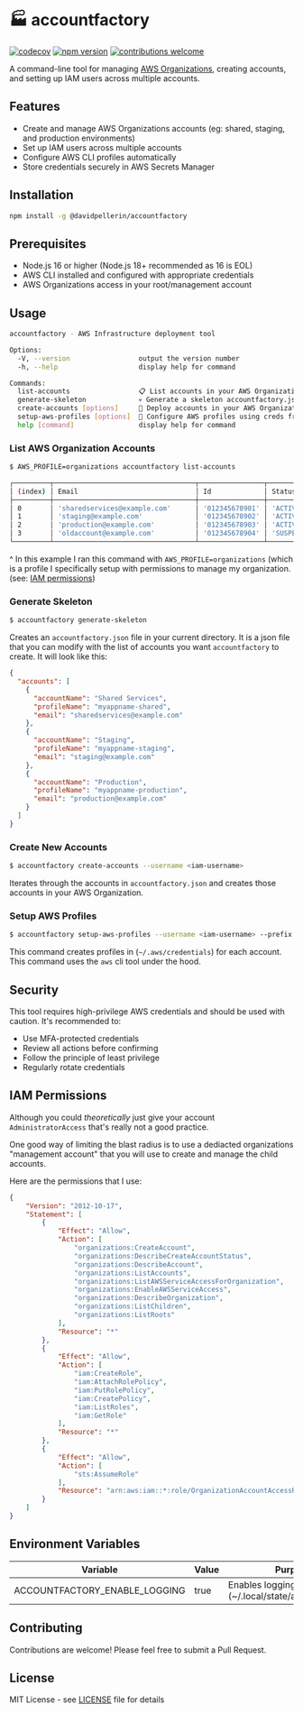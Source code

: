 # 🏭 accountfactory

[![codecov](https://codecov.io/github/davidpellerin/accountfactory/graph/badge.svg?token=K1B8PQL30L)](https://codecov.io/github/davidpellerin/accountfactory)
[![npm version](https://badge.fury.io/js/@davidpellerin%2Faccountfactory.svg)](https://badge.fury.io/js/@davidpellerin%2Faccountfactory)
[![contributions welcome](https://img.shields.io/badge/contributions-welcome-brightgreen.svg?style=flat)](https://github.com/davidpellerin/accountfactory/issues)


A command-line tool for managing [AWS Organizations](https://docs.aws.amazon.com/organizations/latest/userguide/orgs_introduction.html), creating accounts, and setting up IAM users across multiple accounts.

## Features

- Create and manage AWS Organizations accounts (eg: shared, staging, and production environments)
- Set up IAM users across multiple accounts
- Configure AWS CLI profiles automatically
- Store credentials securely in AWS Secrets Manager

## Installation

```bash
npm install -g @davidpellerin/accountfactory
```

## Prerequisites

- Node.js 16 or higher (Node.js 18+ recommended as 16 is EOL)
- AWS CLI installed and configured with appropriate credentials
- AWS Organizations access in your root/management account

## Usage

```bash
accountfactory - AWS Infrastructure deployment tool

Options:
  -V, --version                 output the version number
  -h, --help                    display help for command

Commands:
  list-accounts                 📋 List accounts in your AWS Organization
  generate-skeleton             💀 Generate a skeleton accountfactory.json file
  create-accounts [options]     🚀 Deploy accounts in your AWS Organization
  setup-aws-profiles [options]  🔧 Configure AWS profiles using creds from Secrets Manager
  help [command]                display help for command
```

### List AWS Organization Accounts

```bash
$ AWS_PROFILE=organizations accountfactory list-accounts

┌─────────┬───────────────────────────────────┬────────────────┬─────────────┐
│ (index) │ Email                             │ Id             │ Status      │
├─────────┼───────────────────────────────────┼────────────────┼─────────────┤
│ 0       │ 'sharedservices@example.com'      │ '012345678901' │ 'ACTIVE'    │
│ 1       │ 'staging@example.com'             │ '012345678902' │ 'ACTIVE'    │
│ 2       │ 'production@example.com'          │ '012345678903' │ 'ACTIVE'    │
│ 3       │ 'oldaccount@example.com'          │ '012345678904' │ 'SUSPENDED' │
└─────────┴───────────────────────────────────┴────────────────┴─────────────┘
```

^ In this example I ran this command with `AWS_PROFILE=organizations` (which is a profile I specifically setup with permissions to manage my organization. (see: [IAM permissions](#IAM-Permissions))

### Generate Skeleton

```bash
$ accountfactory generate-skeleton
```

Creates an `accountfactory.json` file in your current directory. It is a json file that you can modify with the list of accounts you want `accountfactory` to create. It will look like this:

```json
{
  "accounts": [
    {
      "accountName": "Shared Services",
      "profileName": "myappname-shared",
      "email": "sharedservices@example.com"
    },
    {
      "accountName": "Staging",
      "profileName": "myappname-staging",
      "email": "staging@example.com"
    },
    {
      "accountName": "Production",
      "profileName": "myappname-production",
      "email": "production@example.com"
    }
  ]
}

```


### Create New Accounts

```bash
$ accountfactory create-accounts --username <iam-username>
```

Iterates through the accounts in `accountfactory.json` and creates those accounts in your AWS Organization.


### Setup AWS Profiles

```bash
$ accountfactory setup-aws-profiles --username <iam-username> --prefix <profile-prefix>
```

This command creates profiles in (`~/.aws/credentials`) for each account. This command uses the `aws` cli tool under the hood.


## Security

This tool requires high-privilege AWS credentials and should be used with caution. It's recommended to:

- Use MFA-protected credentials
- Review all actions before confirming
- Follow the principle of least privilege
- Regularly rotate credentials

## IAM Permissions

Although you could _theoretically_ just give your account `AdministratorAccess` that's really not a good practice.

One good way of limiting the blast radius is to use a dediacted organizations "management account" that you will use to create and manage the child accounts.

Here are the permissions that I use:

```json
{
    "Version": "2012-10-17",
    "Statement": [
        {
            "Effect": "Allow",
            "Action": [
                "organizations:CreateAccount",
                "organizations:DescribeCreateAccountStatus",
                "organizations:DescribeAccount",
                "organizations:ListAccounts",
                "organizations:ListAWSServiceAccessForOrganization",
                "organizations:EnableAWSServiceAccess",
                "organizations:DescribeOrganization",
                "organizations:ListChildren",
                "organizations:ListRoots"
            ],
            "Resource": "*"
        },
        {
            "Effect": "Allow",
            "Action": [
                "iam:CreateRole",
                "iam:AttachRolePolicy",
                "iam:PutRolePolicy",
                "iam:CreatePolicy",
                "iam:ListRoles",
                "iam:GetRole"
            ],
            "Resource": "*"
        },
        {
            "Effect": "Allow",
            "Action": [
                "sts:AssumeRole"
            ],
            "Resource": "arn:aws:iam::*:role/OrganizationAccountAccessRole"
        }
    ]
}
```

## Environment Variables

| Variable | Value | Purpose |
|---------------------|--------|----------|
| ACCOUNTFACTORY_ENABLE_LOGGING | true | Enables logging to disk (~/.local/state/accountfactory) |



## Contributing

Contributions are welcome! Please feel free to submit a Pull Request.

## License

MIT License - see [LICENSE](LICENSE) file for details
